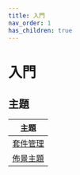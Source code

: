 ```yaml
---
title: 入門
nav_order: 1
has_children: true
---
```


# 入門


## 主題

| 主題 |
| --- |
| [套件管理](https://samwhelp.github.io/note-about-manjaro/read/start/package_management.html) |
| [佈景主題](https://samwhelp.github.io/note-about-manjaro/read/theme.html) |
